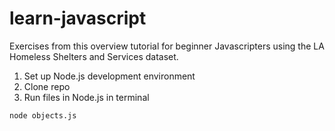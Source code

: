 # learn-javascript
Exercises from this overview tutorial for beginner Javascripters using the LA Homeless Shelters and Services dataset.

1. Set up Node.js development environment
2. Clone repo
3. Run files in Node.js in terminal

```node objects.js```
